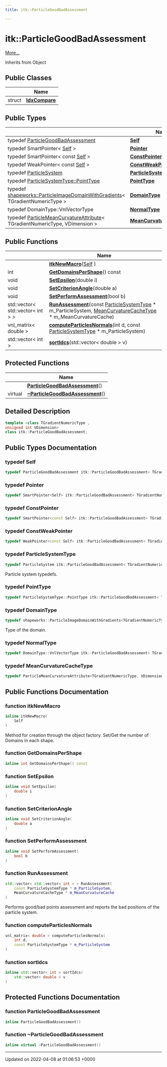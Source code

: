 ```yaml
---
title: itk::ParticleGoodBadAssessment

---
```


# itk::ParticleGoodBadAssessment



 [More...](#detailed-description)

Inherits from Object

## Public Classes

|                | Name           |
| -------------- | -------------- |
| struct | **[IdxCompare](../Classes/structitk_1_1ParticleGoodBadAssessment_1_1IdxCompare.md)**  |

## Public Types

|                | Name           |
| -------------- | -------------- |
| typedef [ParticleGoodBadAssessment](../Classes/classitk_1_1ParticleGoodBadAssessment.md) | **[Self](../Classes/classitk_1_1ParticleGoodBadAssessment.md#typedef-self)**  |
| typedef SmartPointer< [Self](../Classes/classitk_1_1ParticleGoodBadAssessment.md) > | **[Pointer](../Classes/classitk_1_1ParticleGoodBadAssessment.md#typedef-pointer)**  |
| typedef SmartPointer< const [Self](../Classes/classitk_1_1ParticleGoodBadAssessment.md) > | **[ConstPointer](../Classes/classitk_1_1ParticleGoodBadAssessment.md#typedef-constpointer)**  |
| typedef WeakPointer< const [Self](../Classes/classitk_1_1ParticleGoodBadAssessment.md) > | **[ConstWeakPointer](../Classes/classitk_1_1ParticleGoodBadAssessment.md#typedef-constweakpointer)**  |
| typedef [ParticleSystem](../Classes/classitk_1_1ParticleSystem.md) | **[ParticleSystemType](../Classes/classitk_1_1ParticleGoodBadAssessment.md#typedef-particlesystemtype)**  |
| typedef [ParticleSystemType::PointType](../Classes/classitk_1_1ParticleSystem.md#typedef-pointtype) | **[PointType](../Classes/classitk_1_1ParticleGoodBadAssessment.md#typedef-pointtype)**  |
| typedef [shapeworks::ParticleImageDomainWithGradients](../Classes/classshapeworks_1_1ParticleImageDomainWithGradients.md)< TGradientNumericType > | **[DomainType](../Classes/classitk_1_1ParticleGoodBadAssessment.md#typedef-domaintype)**  |
| typedef DomainType::VnlVectorType | **[NormalType](../Classes/classitk_1_1ParticleGoodBadAssessment.md#typedef-normaltype)**  |
| typedef [ParticleMeanCurvatureAttribute](../Classes/classitk_1_1ParticleMeanCurvatureAttribute.md)< TGradientNumericType, VDimension > | **[MeanCurvatureCacheType](../Classes/classitk_1_1ParticleGoodBadAssessment.md#typedef-meancurvaturecachetype)**  |

## Public Functions

|                | Name           |
| -------------- | -------------- |
| | **[itkNewMacro](../Classes/classitk_1_1ParticleGoodBadAssessment.md#function-itknewmacro)**([Self](../Classes/classitk_1_1ParticleGoodBadAssessment.md) ) |
| int | **[GetDomainsPerShape](../Classes/classitk_1_1ParticleGoodBadAssessment.md#function-getdomainspershape)**() const |
| void | **[SetEpsilon](../Classes/classitk_1_1ParticleGoodBadAssessment.md#function-setepsilon)**(double i) |
| void | **[SetCriterionAngle](../Classes/classitk_1_1ParticleGoodBadAssessment.md#function-setcriterionangle)**(double a) |
| void | **[SetPerformAssessment](../Classes/classitk_1_1ParticleGoodBadAssessment.md#function-setperformassessment)**(bool b) |
| std::vector< std::vector< int > > | **[RunAssessment](../Classes/classitk_1_1ParticleGoodBadAssessment.md#function-runassessment)**(const [ParticleSystemType](../Classes/classitk_1_1ParticleGoodBadAssessment.md#typedef-particlesystemtype) * m_ParticleSystem, [MeanCurvatureCacheType](../Classes/classitk_1_1ParticleMeanCurvatureAttribute.md) * m_MeanCurvatureCache) |
| vnl_matrix< double > | **[computeParticlesNormals](../Classes/classitk_1_1ParticleGoodBadAssessment.md#function-computeparticlesnormals)**(int d, const [ParticleSystemType](../Classes/classitk_1_1ParticleGoodBadAssessment.md#typedef-particlesystemtype) * m_ParticleSystem) |
| std::vector< int > | **[sortIdcs](../Classes/classitk_1_1ParticleGoodBadAssessment.md#function-sortidcs)**(std::vector< double > v) |

## Protected Functions

|                | Name           |
| -------------- | -------------- |
| | **[ParticleGoodBadAssessment](../Classes/classitk_1_1ParticleGoodBadAssessment.md#function-particlegoodbadassessment)**() |
| virtual | **[~ParticleGoodBadAssessment](../Classes/classitk_1_1ParticleGoodBadAssessment.md#function-~particlegoodbadassessment)**() |

## Detailed Description

```cpp
template <class TGradientNumericType ,
unsigned int VDimension>
class itk::ParticleGoodBadAssessment;
```

## Public Types Documentation

### typedef Self

```cpp
typedef ParticleGoodBadAssessment itk::ParticleGoodBadAssessment< TGradientNumericType, VDimension >::Self;
```


### typedef Pointer

```cpp
typedef SmartPointer<Self> itk::ParticleGoodBadAssessment< TGradientNumericType, VDimension >::Pointer;
```


### typedef ConstPointer

```cpp
typedef SmartPointer<const Self> itk::ParticleGoodBadAssessment< TGradientNumericType, VDimension >::ConstPointer;
```


### typedef ConstWeakPointer

```cpp
typedef WeakPointer<const Self> itk::ParticleGoodBadAssessment< TGradientNumericType, VDimension >::ConstWeakPointer;
```


### typedef ParticleSystemType

```cpp
typedef ParticleSystem itk::ParticleGoodBadAssessment< TGradientNumericType, VDimension >::ParticleSystemType;
```


Particle system typedefs. 


### typedef PointType

```cpp
typedef ParticleSystemType::PointType itk::ParticleGoodBadAssessment< TGradientNumericType, VDimension >::PointType;
```


### typedef DomainType

```cpp
typedef shapeworks::ParticleImageDomainWithGradients<TGradientNumericType> itk::ParticleGoodBadAssessment< TGradientNumericType, VDimension >::DomainType;
```


Type of the domain. 


### typedef NormalType

```cpp
typedef DomainType::VnlVectorType itk::ParticleGoodBadAssessment< TGradientNumericType, VDimension >::NormalType;
```


### typedef MeanCurvatureCacheType

```cpp
typedef ParticleMeanCurvatureAttribute<TGradientNumericType, VDimension> itk::ParticleGoodBadAssessment< TGradientNumericType, VDimension >::MeanCurvatureCacheType;
```


## Public Functions Documentation

### function itkNewMacro

```cpp
inline itkNewMacro(
    Self 
)
```


Method for creation through the object factory. Set/Get the number of Domains in each shape. 


### function GetDomainsPerShape

```cpp
inline int GetDomainsPerShape() const
```


### function SetEpsilon

```cpp
inline void SetEpsilon(
    double i
)
```


### function SetCriterionAngle

```cpp
inline void SetCriterionAngle(
    double a
)
```


### function SetPerformAssessment

```cpp
inline void SetPerformAssessment(
    bool b
)
```


### function RunAssessment

```cpp
std::vector< std::vector< int > > RunAssessment(
    const ParticleSystemType * m_ParticleSystem,
    MeanCurvatureCacheType * m_MeanCurvatureCache
)
```


Performs good/bad points assessment and reports the bad positions of the particle system. 


### function computeParticlesNormals

```cpp
vnl_matrix< double > computeParticlesNormals(
    int d,
    const ParticleSystemType * m_ParticleSystem
)
```


### function sortIdcs

```cpp
inline std::vector< int > sortIdcs(
    std::vector< double > v
)
```


## Protected Functions Documentation

### function ParticleGoodBadAssessment

```cpp
inline ParticleGoodBadAssessment()
```


### function ~ParticleGoodBadAssessment

```cpp
inline virtual ~ParticleGoodBadAssessment()
```


-------------------------------

Updated on 2022-04-08 at 01:06:53 +0000
